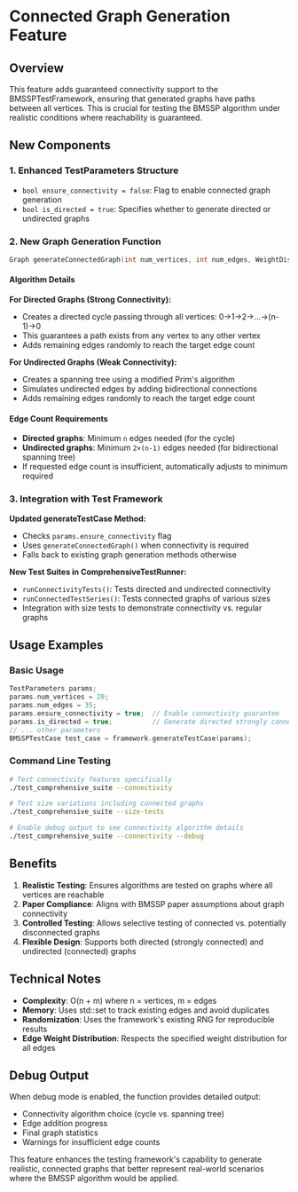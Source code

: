 # Connected Graph Generation Feature

## Overview
This feature adds guaranteed connectivity support to the BMSSPTestFramework, ensuring that generated graphs have paths between all vertices. This is crucial for testing the BMSSP algorithm under realistic conditions where reachability is guaranteed.

## New Components

### 1. Enhanced TestParameters Structure
- `bool ensure_connectivity = false`: Flag to enable connected graph generation
- `bool is_directed = true`: Specifies whether to generate directed or undirected graphs

### 2. New Graph Generation Function
```cpp
Graph generateConnectedGraph(int num_vertices, int num_edges, WeightDistribution dist, bool is_directed = true);
```

#### Algorithm Details

**For Directed Graphs (Strong Connectivity):**
- Creates a directed cycle passing through all vertices: 0→1→2→...→(n-1)→0
- This guarantees a path exists from any vertex to any other vertex
- Adds remaining edges randomly to reach the target edge count

**For Undirected Graphs (Weak Connectivity):**
- Creates a spanning tree using a modified Prim's algorithm
- Simulates undirected edges by adding bidirectional connections
- Adds remaining edges randomly to reach the target edge count

#### Edge Count Requirements
- **Directed graphs**: Minimum `n` edges needed (for the cycle)
- **Undirected graphs**: Minimum `2×(n-1)` edges needed (for bidirectional spanning tree)
- If requested edge count is insufficient, automatically adjusts to minimum required

### 3. Integration with Test Framework

**Updated generateTestCase Method:**
- Checks `params.ensure_connectivity` flag
- Uses `generateConnectedGraph()` when connectivity is required
- Falls back to existing graph generation methods otherwise

**New Test Suites in ComprehensiveTestRunner:**
- `runConnectivityTests()`: Tests directed and undirected connectivity
- `runConnectedTestSeries()`: Tests connected graphs of various sizes
- Integration with size tests to demonstrate connectivity vs. regular graphs

## Usage Examples

### Basic Usage
```cpp
TestParameters params;
params.num_vertices = 20;
params.num_edges = 35;
params.ensure_connectivity = true;  // Enable connectivity guarantee
params.is_directed = true;          // Generate directed strongly connected graph
// ... other parameters
BMSSPTestCase test_case = framework.generateTestCase(params);
```

### Command Line Testing
```bash
# Test connectivity features specifically
./test_comprehensive_suite --connectivity

# Test size variations including connected graphs
./test_comprehensive_suite --size-tests

# Enable debug output to see connectivity algorithm details
./test_comprehensive_suite --connectivity --debug
```

## Benefits

1. **Realistic Testing**: Ensures algorithms are tested on graphs where all vertices are reachable
2. **Paper Compliance**: Aligns with BMSSP paper assumptions about graph connectivity
3. **Controlled Testing**: Allows selective testing of connected vs. potentially disconnected graphs
4. **Flexible Design**: Supports both directed (strongly connected) and undirected (connected) graphs

## Technical Notes

- **Complexity**: O(n + m) where n = vertices, m = edges
- **Memory**: Uses std::set to track existing edges and avoid duplicates
- **Randomization**: Uses the framework's existing RNG for reproducible results
- **Edge Weight Distribution**: Respects the specified weight distribution for all edges

## Debug Output
When debug mode is enabled, the function provides detailed output:
- Connectivity algorithm choice (cycle vs. spanning tree)
- Edge addition progress
- Final graph statistics
- Warnings for insufficient edge counts

This feature enhances the testing framework's capability to generate realistic, connected graphs that better represent real-world scenarios where the BMSSP algorithm would be applied.
